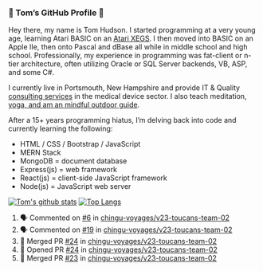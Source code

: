 ### 👋 Tom’s GitHub Profile 👋

Hey there, my name is Tom Hudson. I started programming at a very young age, learning Atari BASIC on an [Atari XEGS](https://en.wikipedia.org/wiki/Atari_XEGS). I then moved into BASIC on an Apple IIe, then onto Pascal and dBase all while in middle school and high school. Professionally, my experience in programming was fat-client or n-tier architecture, often utilizing Oracle or SQL Server backends, VB, ASP, and some C#.


I currently live in Portsmouth, New Hampshire and provide IT & Quality [consulting services](https://www.linkedin.com/in/hudsonthomas/) in the medical device sector. I also teach meditation, [yoga, and am an mindful outdoor guide](https://tom-hudson.com).

After a 15+ years programming hiatus, I’m delving back into code and currently learning the following:

- HTML / CSS / Bootstrap / JavaScript
- MERN Stack
- MongoDB = document database
- Express(js) = web framework
- React(js) = client-side JavaScript framework
- Node(js) = JavaScript web server

[![Tom's github stats](https://github-readme-stats.vercel.app/api?username=tomrhudson&count_private=true?theme=dark)](https://github.com/anuraghazra/github-readme-stats)
[![Top Langs](https://github-readme-stats.vercel.app/api/top-langs/?username=tomrhudson&layout=compact)](https://github.com/anuraghazra/github-readme-stats)

<!--START_SECTION:activity-->
1. 🗣 Commented on [#6](https://github.com//chingu-voyages/v23-toucans-team-02/issues/6) in [chingu-voyages/v23-toucans-team-02](https://github.com//chingu-voyages/v23-toucans-team-02)
2. 🗣 Commented on [#19](https://github.com//chingu-voyages/v23-toucans-team-02/issues/19) in [chingu-voyages/v23-toucans-team-02](https://github.com//chingu-voyages/v23-toucans-team-02)
3. 🎉 Merged PR [#24](https://github.com//chingu-voyages/v23-toucans-team-02/pull/24) in [chingu-voyages/v23-toucans-team-02](https://github.com//chingu-voyages/v23-toucans-team-02)
4. 💪 Opened PR [#24](https://github.com//chingu-voyages/v23-toucans-team-02/pull/24) in [chingu-voyages/v23-toucans-team-02](https://github.com//chingu-voyages/v23-toucans-team-02)
5. 🎉 Merged PR [#23](https://github.com//chingu-voyages/v23-toucans-team-02/pull/23) in [chingu-voyages/v23-toucans-team-02](https://github.com//chingu-voyages/v23-toucans-team-02)
<!--END_SECTION:activity-->
